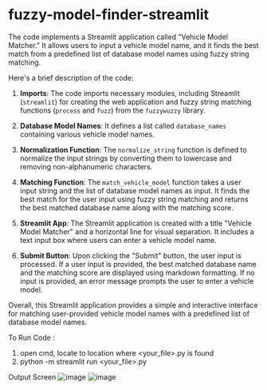 # fuzzy-model-finder-streamlit
The code implements a Streamlit application called "Vehicle Model Matcher." It allows users to input a vehicle model name, and it finds the best match from a predefined list of database model names using fuzzy string matching.

Here's a brief description of the code:

1. **Imports**: The code imports necessary modules, including Streamlit (`streamlit`) for creating the web application and fuzzy string matching functions (`process` and `fuzz`) from the `fuzzywuzzy` library.

2. **Database Model Names**: It defines a list called `database_names` containing various vehicle model names.

3. **Normalization Function**: The `normalize_string` function is defined to normalize the input strings by converting them to lowercase and removing non-alphanumeric characters.

4. **Matching Function**: The `match_vehicle_model` function takes a user input string and the list of database model names as input. It finds the best match for the user input using fuzzy string matching and returns the best matched database name along with the matching score.

5. **Streamlit App**: The Streamlit application is created with a title "Vehicle Model Matcher" and a horizontal line for visual separation. It includes a text input box where users can enter a vehicle model name.

6. **Submit Button**: Upon clicking the "Submit" button, the user input is processed. If a user input is provided, the best matched database name and the matching score are displayed using markdown formatting. If no input is provided, an error message prompts the user to enter a vehicle model.

Overall, this Streamlit application provides a simple and interactive interface for matching user-provided vehicle model names with a predefined list of database model names.

To Run Code :
1. open cmd, locate to location where <your_file>.py is found
2. python -m streamlit run <your_file>.py

Output Screen
![image](https://github.com/DhanyathaShree/fuzzy-model-finder-streamlit/assets/140679630/a7637ca3-2155-4689-919a-a33495630f79)
![image](https://github.com/DhanyathaShree/fuzzy-model-finder-streamlit/assets/140679630/dbeca72c-3c16-4040-904a-659caebc7685)

